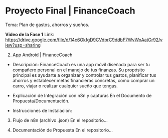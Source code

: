 # Proyecto Final | FinanceCoach
Tema: Plan de gastos, ahorros y sueños.

**Video de la Fase 1**
Link: https://drive.google.com/file/d/14c6OkfgD9CVdprC9ddbF7WvWoAatGr92/view?usp=sharing

2. App Android | FinanceCoach
  - Descripción: FinanceCoach es una app móvil diseñada para ser tu compañero personal en el manejo de tus finanzas. Su propósito principal es ayudarte a organizar y controlar tus gastos, planificar tus ahorros y establecer metas financieras concretas, como comprar un carro, viajar o realizar cualquier sueño que tengas.

  - Explicación de Integración con n8n y capturas
    En el Documento de Propuesta/Documentación.

  - Instrucciones de Instalación:

3. Flujo de n8n (archivo .json)
En el repositorio...

4. Documentación de Propuesta
En el repositorio...
